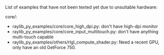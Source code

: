 List of examples that have not been texted yet due to unsuitable hardware:

core/:

- raylib_py_examples/core/core_high_dpi.py: don't have high-dpi monitor
- raylib_py_examples/core/core_input_multitouch.py: don't have anything multi-touch capable
- raylib_py_examples/others/rlgl_compute_shader.py: Need a recent GPU, only have an old GetForce 750. 
